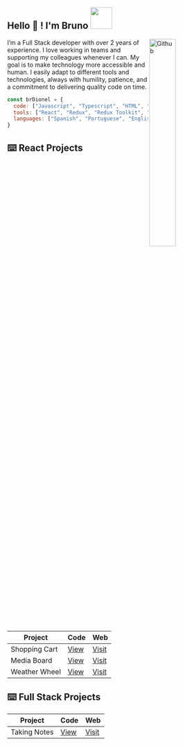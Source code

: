 <h2> Hello 👋 ! I'm Bruno <img src="https://media.giphy.com/media/mGcNjsfWAjY5AEZNw6/giphy.gif" width="50"></h2>
<img width="35%" align="right" margin="0 0 0 15px"  alt="Github" src="https://res.cloudinary.com/dtnixnyfz/image/upload/v1693366109/emoji/qxf8umwhk2f5oao6bitg.png" />
<p>I’m a Full Stack developer with over 2 years of experience. I love working in teams and supporting my colleagues whenever I can. My goal is to make technology more accessible and human. I easily adapt to different tools and technologies, always with humility, patience, and a commitment to delivering quality code on time.</p>

```javascript
const brDionel = {
  code: ["Javascript", "Typescript", "HTML", "CSS", "SQL"],
  tools: ["React", "Redux", "Redux Toolkit", "Zustand", "Tailwindcss", "Styled Component", "Tremor", "Material UI", "Angular", "Cypress", "Playwright", "Node.JS", "MySQL"],
  languages: ["Spanish", "Portuguese", "English"]
}
```
## ⌨️ React Projects

| Project | Code | Web |
| --- | --- | --- |
| Shopping Cart | [View](https://github.com/brdionel/cart-react) | [Visit](https://brdionel.netlify.app/) |
| Media Board | [View](https://github.com/brdionel/media_board) | [Visit](https://brmediaboard.netlify.app/) |
| Weather Wheel | [View](https://github.com/brdionel/wheater-wheel) | [Visit](https://brweatherwheel.netlify.app/) |

## ⌨️ Full Stack Projects 

| Project | Code | Web |
| --- | --- | --- |
| Taking Notes | [View](https://github.com/brdionel/takingnotes) | [Visit](https://brtakingnotes.netlify.app) |

<!--
TODO:
- Change the yellow color by #ede734
- Handle dark mode
- Add test E2E with Playwriight
-->
<!--
**brdionel/brdionel** is a ✨ _special_ ✨ repository because its `README.md` (this file) appears on your GitHub profile.

Here are some ideas to get you started:

- 🔭 I’m currently working on ...
- 🌱 I’m currently learning ...
- 👯 I’m looking to collaborate on ...
- 🤔 I’m looking for help with ...
- 💬 Ask me about ...
- 📫 How to reach me: ...
- 😄 Pronouns: ...
- ⚡ Fun fact: ...
-->
